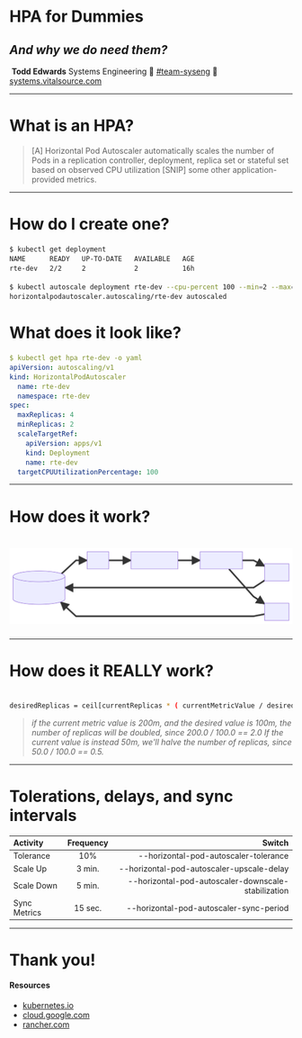 <!--
marp: true
title: HPA for Dummies
description: A quick intro
theme: gaia
pagination: true
-->
<!--_class: invert-->
# <!--fit-->HPA for Dummies

## _And why we do need them?_

‎
**Todd Edwards**
Systems Engineering
:speech_balloon: [#team-syseng](https://vitalsource.slack.com/archives/CB3P6TNNR)
:blue_book: [systems.vitalsource.com](https://systems.vitalsource.com)

<!-- Hello! My name is Todd. -->
<!-- I work on the Systems Engineering team here at VST. -->
<!-- Today I'm going to give you a quick demo of Kubernetes HPA's. -->

---
<!--_class: lead invert-->
# <!--fit-->What is an HPA?

> [A] Horizontal Pod Autoscaler automatically scales the number of Pods in a replication controller, deployment, replica set or stateful set based on observed CPU utilization [SNIP] some other application-provided metrics.

<!-- What is an HPA? -->
<!-- By default, Horizontal Pod Autoscaler scales your pods based on CPU request utlization. -->

---
<!--_class: invert-->
# <!--fit-->How do I create one?
```sh
$ kubectl get deployment
NAME      READY   UP-TO-DATE   AVAILABLE   AGE
rte-dev   2/2     2            2           16h

$ kubectl autoscale deployment rte-dev --cpu-percent 100 --min=2 --max=4
horizontalpodautoscaler.autoscaling/rte-dev autoscaled

```

<!-- CPU based HPA's can be created and updated using the autoscale kubectl built-in. >

---
<!--class: invert-->
# <!--fit-->What does it look like?

```yaml
$ kubectl get hpa rte-dev -o yaml
apiVersion: autoscaling/v1
kind: HorizontalPodAutoscaler
  name: rte-dev
  namespace: rte-dev
spec:
  maxReplicas: 4
  minReplicas: 2
  scaleTargetRef:
    apiVersion: apps/v1
    kind: Deployment
    name: rte-dev
  targetCPUUtilizationPercentage: 100
```

<!-- This is the resource that the autoscale command created for us. -->
<!-- It can be modified via the API the same as all other kubernetes resources. -->

---
<!--class: invert-->
# <!--fit-->How does it work?

# <!--fit-->![](assets/hpa.svg)

<!-- Pods are constantly feeding the metrics server with data that the HPA will then consume. -->
<!-- When utilization surpasses your target, the HPA controller will set the replica count of your resource to the desired armount, based on utilization.-->
---
<!--class: invert-->
# <!--fit-->How does it REALLY work?

```sh

desiredReplicas = ceil[currentReplicas * ( currentMetricValue / desiredMetricValue )]

```

> *if the current metric value is 200m, and the desired value is 100m, the number of replicas will be doubled, since 200.0 / 100.0 == 2.0 If the current value is instead 50m, we'll halve the number of replicas, since 50.0 / 100.0 == 0.5.*

<!-- This.. -->
<!-- It's important to understand the HPA's algorithm in order to tune your applications. -->
<!-- The current metric value in this equation, for a CPU based HPA, is the utilization of the CPU request, not the CPU limit. -->
<!-- This is a very common mistake that people make. -->

---
<!--class: invert-->
# Tolerations, delays, and sync intervals

| Activity     | Frequency | Switch                                              |
|:-------------|:---------:|----------------------------------------------------:|
| Tolerance    | 10%       | --horizontal-pod-autoscaler-tolerance               |
| Scale Up     | 3 min.    | --horizontal-pod-autoscaler-upscale-delay           |
| Scale Down   | 5 min.    | --horizontal-pod-autoscaler-downscale-stabilization |
| Sync Metrics | 15 sec.   | --horizontal-pod-autoscaler-sync-period             |

<!-- This chart shows you some default values that play the decisions that the HPA has to make. -->
<!-- By default the HPA has a tolerance value of ten percent.-->
<!-- This means that your utlization can be plus or minus ten percent of your HPA's target and your app won't scale. -->
<!-- After a scale up event, your app won't scale again for 3 minutes. -->
<!-- Thie was deprecated in version 0.12 and is no longer configurable. -->
<!-- After a scale down event, your app won't scale again for 5 minutes. -->

---
<!--class: invert-->
# Thank you!


#### Resources

- [kubernetes.io](https://kubernetes.io/docs/tasks/run-application/horizontal-pod-autoscale/#support-for-horizontal-pod-autoscaler-in-kubectl)
- [cloud.google.com](https://cloud.google.com/kubernetes-engine/docs/concepts/horizontalpodautoscaler)
- [rancher.com](https://rancher.com/docs/rancher/v2.x/en/k8s-in-rancher/horitzontal-pod-autoscaler/manage-hpa-with-kubectl/)

<!-- Thank you! -->

